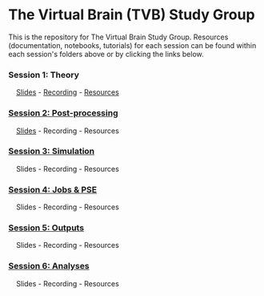 # The Virtual Brain (TVB) Study Group

This is the repository for The Virtual Brain Study Group. Resources (documentation, notebooks, tutorials) for each session can be found within each session's folders above or by clicking the links below.


### Session 1: Theory
&nbsp;&nbsp;&nbsp;&nbsp;[Slides](https://docs.google.com/presentation/d/1m162HYdZUSFA2WCnUa9mi3SdtjetL12cw4RU8mI_GLk/edit?usp=drive_link) - [Recording](https://drive.google.com/file/d/1q-3oktGHEHHoSJy5DylOswcchL2CuJ4h/view?usp=sharing) - [Resources](https://github.com/McIntosh-Lab/tvb_study_group/blob/main/Session%201%3A%20Theory/Session%201%3A%20Theory.md)
	
### [Session 2: Post-processing](https://github.com/McIntosh-Lab/tvb_study_group/blob/main/Session%202%3A%20Post-processing/Session%202%3A%20Post-processing.md)
&nbsp;&nbsp;&nbsp;&nbsp;[Slides](https://docs.google.com/presentation/d/1D30noTEmEf7WG79DQvx8s5TIpO1v7XMXegMtXps2ouo/edit?usp=drive_link) - Recording - Resources

### [Session 3: Simulation](https://github.com/McIntosh-Lab/tvb_study_group/blob/main/Session%203%3A%20Simulation/Session%203%3A%20Simulation.md)
&nbsp;&nbsp;&nbsp;&nbsp;Slides - Recording - Resources


### [Session 4: Jobs & PSE](https://github.com/McIntosh-Lab/tvb_study_group/blob/main/Session%204%3A%20Jobs%20%26%20PSE/Session%204%3A%20Jobs%20%26%20PSE.md)
&nbsp;&nbsp;&nbsp;&nbsp;Slides - Recording - Resources


### [Session 5: Outputs](https://github.com/McIntosh-Lab/tvb_study_group/blob/main/Session%205%3A%20Outputs/Session%205%3A%20Outputs.md)
&nbsp;&nbsp;&nbsp;&nbsp;Slides - Recording - Resources
	

### [Session 6: Analyses](https://github.com/McIntosh-Lab/tvb_study_group/blob/main/Session%206%3A%20Analyses/Session%206%3A%20Analyses.md)
&nbsp;&nbsp;&nbsp;&nbsp;Slides - Recording - Resources
